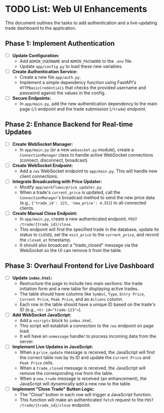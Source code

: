 # TODO List: Web UI Enhancements

This document outlines the tasks to add authentication and a live-updating trade dashboard to the application.

## Phase 1: Implement Authentication

- [ ] **Update Configuration:**
    - Add `ADMIN_USERNAME` and `ADMIN_PASSWORD` to the `.env` file.
    - Update `app/config.py` to load these new variables.
- [ ] **Create Authentication Service:**
    - Create a new file `app/auth.py`.
    - Implement a simple dependency function using FastAPI's `HTTPBasicCredentials` that checks the provided username and password against the values in the config.
- [ ] **Secure Endpoints:**
    - In `app/main.py`, add the new authentication dependency to the main page (`/`) endpoint and the trade submission (`/trade`) endpoint.

## Phase 2: Enhance Backend for Real-time Updates

- [ ] **Create WebSocket Manager:**
    - In `app/main.py` (or a new `websocket.py` module), create a `ConnectionManager` class to handle active WebSocket connections (connect, disconnect, broadcast).
- [ ] **Create WebSocket Endpoint:**
    - Add a `/ws` WebSocket endpoint to `app/main.py`. This will handle new client connections.
- [ ] **Integrate Broadcasting with Price Updater:**
    - Modify `app/workflows/price_updater.py`.
    - When a trade's `current_price` is updated, call the `ConnectionManager`'s broadcast method to send the new price data (e.g., `{'trade_id': 123, 'new_price': 4.55}`) to all connected clients.
- [ ] **Create Manual Close Endpoint:**
    - In `app/main.py`, create a new authenticated endpoint, `POST /trade/{trade_id}/close`.
    - This endpoint will find the specified trade in the database, update its status to `CLOSED`, set the `exit_price` to the `current_price`, and record the `closed_at` timestamp.
    - It should also broadcast a "trade_closed" message via the WebSocket so the UI can remove it from the table.

## Phase 3: Overhaul Frontend for Live Dashboard

- [ ] **Update `index.html`:**
    - Restructure the page to include two main sections: the trade initiation form and a new table for displaying active trades.
    - The table should have columns like `Symbol`, `Type`, `Entry Price`, `Current Price`, `Peak Price`, and an `Actions` column.
    - Each row in the table should have a unique ID based on the trade's ID (e.g., `<tr id="trade-123">`).
- [ ] **Add WebSocket JavaScript:**
    - Add a `<script>` block to `index.html`.
    - This script will establish a connection to the `/ws` endpoint on page load.
    - It will have an `onmessage` handler to process incoming data from the server.
- [ ] **Implement Live Updates in JavaScript:**
    - When a `price_update` message is received, the JavaScript will find the correct table row by its ID and update the `Current Price` and `Peak Price` cells.
    - When a `trade_closed` message is received, the JavaScript will remove the corresponding row from the table.
    - When a `new_trade` message is received (an enhancement), the JavaScript will dynamically add a new row to the table.
- [ ] **Implement "Close Trade" Button Logic:**
    - The "Close" button in each row will trigger a JavaScript function.
    - This function will make an authenticated `fetch` request to the `POST /trade/{trade_id}/close` endpoint.